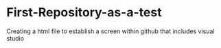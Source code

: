 # First-Repository-as-a-test
Creating a html file to establish a screen within github that includes visual studio
